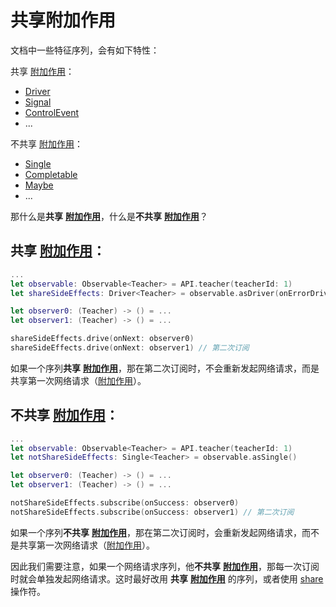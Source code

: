 # 共享附加作用

文档中一些特征序列，会有如下特性：

共享 [附加作用](side_effects.md)：

* [Driver](../rxswift_core/observable/driver.md)
* [Signal](../rxswift_core/observable/signal.md)
* [ControlEvent](../rxswift_core/observable/control_event.md)
* ...

不共享 [附加作用](side_effects.md)：

* [Single](../rxswift_core/observable/single.md)
* [Completable](../rxswift_core/observable/completable.md)
* [Maybe](../rxswift_core/observable/maybe.md)
* ...

那什么是**共享** [**附加作用**](side_effects.md)，什么是**不共享** [**附加作用**](side_effects.md)？

## 共享 [附加作用](side_effects.md)：

```swift
...
let observable: Observable<Teacher> = API.teacher(teacherId: 1)
let shareSideEffects: Driver<Teacher> = observable.asDriver(onErrorDriveWith: .empty())

let observer0: (Teacher) -> () = ...
let observer1: (Teacher) -> () = ...

shareSideEffects.drive(onNext: observer0)
shareSideEffects.drive(onNext: observer1) // 第二次订阅
```

如果一个序列**共享** [**附加作用**](side_effects.md)，那在第二次订阅时，不会重新发起网络请求，而是共享第一次网络请求（[附加作用](side_effects.md)）。

## 不共享 [附加作用](side_effects.md)：

```swift
...
let observable: Observable<Teacher> = API.teacher(teacherId: 1)
let notShareSideEffects: Single<Teacher> = observable.asSingle()

let observer0: (Teacher) -> () = ...
let observer1: (Teacher) -> () = ...

notShareSideEffects.subscribe(onSuccess: observer0)
notShareSideEffects.subscribe(onSuccess: observer1) // 第二次订阅
```

如果一个序列**不共享** [**附加作用**](side_effects.md)，那在第二次订阅时，会重新发起网络请求，而不是共享第一次网络请求（[附加作用](side_effects.md)）。

因此我们需要注意，如果一个网络请求序列，他**不共享** [**附加作用**](side_effects.md)，那每一次订阅时就会单独发起网络请求。这时最好改用 **共享** [**附加作用**](side_effects.md) 的序列，或者使用 [share](../decision_tree/sharereplay.md) 操作符。

